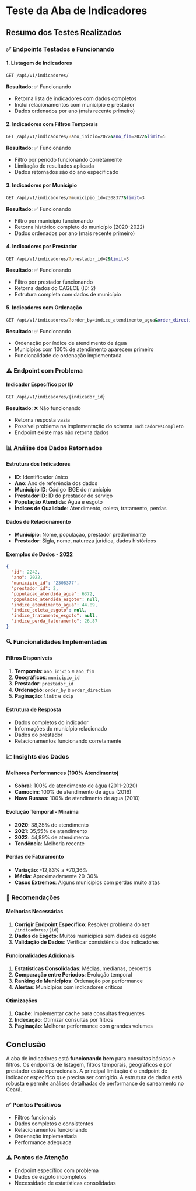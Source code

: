 # Teste da Aba de Indicadores

## Resumo dos Testes Realizados

### ✅ **Endpoints Testados e Funcionando**

#### 1. **Listagem de Indicadores**
```bash
GET /api/v1/indicadores/
```
**Resultado**: ✅ Funcionando
- Retorna lista de indicadores com dados completos
- Inclui relacionamentos com município e prestador
- Dados ordenados por ano (mais recente primeiro)

#### 2. **Indicadores com Filtros Temporais**
```bash
GET /api/v1/indicadores/?ano_inicio=2022&ano_fim=2022&limit=5
```
**Resultado**: ✅ Funcionando
- Filtro por período funcionando corretamente
- Limitação de resultados aplicada
- Dados retornados são do ano especificado

#### 3. **Indicadores por Município**
```bash
GET /api/v1/indicadores/?municipio_id=2308377&limit=3
```
**Resultado**: ✅ Funcionando
- Filtro por município funcionando
- Retorna histórico completo do município (2020-2022)
- Dados ordenados por ano (mais recente primeiro)

#### 4. **Indicadores por Prestador**
```bash
GET /api/v1/indicadores/?prestador_id=2&limit=3
```
**Resultado**: ✅ Funcionando
- Filtro por prestador funcionando
- Retorna dados do CAGECE (ID: 2)
- Estrutura completa com dados de município

#### 5. **Indicadores com Ordenação**
```bash
GET /api/v1/indicadores/?order_by=indice_atendimento_agua&order_direction=desc&limit=5
```
**Resultado**: ✅ Funcionando
- Ordenação por índice de atendimento de água
- Municípios com 100% de atendimento aparecem primeiro
- Funcionalidade de ordenação implementada

### ⚠️ **Endpoint com Problema**

#### **Indicador Específico por ID**
```bash
GET /api/v1/indicadores/{indicador_id}
```
**Resultado**: ❌ Não funcionando
- Retorna resposta vazia
- Possível problema na implementação do schema `IndicadoresCompleto`
- Endpoint existe mas não retorna dados

### 📊 **Análise dos Dados Retornados**

#### **Estrutura dos Indicadores**
- **ID**: Identificador único
- **Ano**: Ano de referência dos dados
- **Município ID**: Código IBGE do município
- **Prestador ID**: ID do prestador de serviço
- **População Atendida**: Água e esgoto
- **Índices de Qualidade**: Atendimento, coleta, tratamento, perdas

#### **Dados de Relacionamento**
- **Município**: Nome, população, prestador predominante
- **Prestador**: Sigla, nome, natureza jurídica, dados históricos

#### **Exemplos de Dados - 2022**
```json
{
  "id": 2242,
  "ano": 2022,
  "municipio_id": "2308377",
  "prestador_id": 2,
  "populacao_atendida_agua": 6372,
  "populacao_atendida_esgoto": null,
  "indice_atendimento_agua": 44.89,
  "indice_coleta_esgoto": null,
  "indice_tratamento_esgoto": null,
  "indice_perda_faturamento": 26.87
}
```

### 🔍 **Funcionalidades Implementadas**

#### **Filtros Disponíveis**
1. **Temporais**: `ano_inicio` e `ano_fim`
2. **Geográficos**: `municipio_id`
3. **Prestador**: `prestador_id`
4. **Ordenação**: `order_by` e `order_direction`
5. **Paginação**: `limit` e `skip`

#### **Estrutura de Resposta**
- Dados completos do indicador
- Informações do município relacionado
- Dados do prestador
- Relacionamentos funcionando corretamente

### 📈 **Insights dos Dados**

#### **Melhores Performances (100% Atendimento)**
- **Sobral**: 100% de atendimento de água (2011-2020)
- **Camocim**: 100% de atendimento de água (2016)
- **Nova Russas**: 100% de atendimento de água (2010)

#### **Evolução Temporal - Miraíma**
- **2020**: 38,35% de atendimento
- **2021**: 35,55% de atendimento
- **2022**: 44,89% de atendimento
- **Tendência**: Melhoria recente

#### **Perdas de Faturamento**
- **Variação**: -12,83% a +70,36%
- **Média**: Aproximadamente 20-30%
- **Casos Extremos**: Alguns municípios com perdas muito altas

### 🚀 **Recomendações**

#### **Melhorias Necessárias**
1. **Corrigir Endpoint Específico**: Resolver problema do `GET /indicadores/{id}`
2. **Dados de Esgoto**: Muitos municípios sem dados de esgoto
3. **Validação de Dados**: Verificar consistência dos indicadores

#### **Funcionalidades Adicionais**
1. **Estatísticas Consolidadas**: Médias, medianas, percentis
2. **Comparação entre Períodos**: Evolução temporal
3. **Ranking de Municípios**: Ordenação por performance
4. **Alertas**: Municípios com indicadores críticos

#### **Otimizações**
1. **Cache**: Implementar cache para consultas frequentes
2. **Indexação**: Otimizar consultas por filtros
3. **Paginação**: Melhorar performance com grandes volumes

## Conclusão

A aba de indicadores está **funcionando bem** para consultas básicas e filtros. Os endpoints de listagem, filtros temporais, geográficos e por prestador estão operacionais. A principal limitação é o endpoint de indicador específico que precisa ser corrigido. A estrutura de dados está robusta e permite análises detalhadas de performance de saneamento no Ceará.

### ✅ **Pontos Positivos**
- Filtros funcionais
- Dados completos e consistentes
- Relacionamentos funcionando
- Ordenação implementada
- Performance adequada

### ⚠️ **Pontos de Atenção**
- Endpoint específico com problema
- Dados de esgoto incompletos
- Necessidade de estatísticas consolidadas 